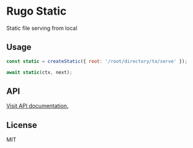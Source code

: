 # Rugo Static

Static file serving from local

## Usage

```js
const static = createStatic({ root: '/root/directory/to/serve' });

await static(ctx, next);
```

## API

[Visit API documentation.](./docs/API.md)

## License

MIT